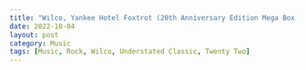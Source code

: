 ```yaml
---
title: "Wilco, Yankee Hotel Foxtrot (20th Anniversary Edition Mega Box)"
date: 2022-10-04
layout: post
category: Music
tags: [Music, Rock, Wilco, Understated Classic, Twenty Two]
---
```

